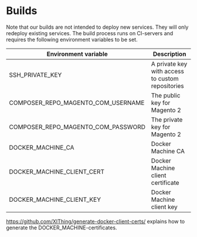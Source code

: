 # Builds

Note that our builds are not intended to deploy new services. They will only
redeploy existing services. The build process runs on CI-servers and requires
the following environment variables to be set.

Environment variable                 | Description
--------------------                 | -----------
SSH_PRIVATE_KEY                      | A private key with access to custom repositories
COMPOSER_REPO_MAGENTO_COM_USERNAME   | The public key for Magento 2
COMPOSER_REPO_MAGENTO_COM_PASSWORD   | The private key for Magento 2
DOCKER_MACHINE_CA                    | Docker Machine CA
DOCKER_MACHINE_CLIENT_CERT           | Docker Machine client certificate
DOCKER_MACHINE_CLIENT_KEY            | Docker Machine client key

https://github.com/XIThing/generate-docker-client-certs/ explains how to
generate the DOCKER_MACHINE-certificates.
